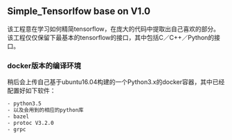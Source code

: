 ## Simple_Tensorlfow base on V1.0

该工程意在学习如何精简tensorflow，在庞大的代码中提取出自己喜欢的部分。
该工程仅仅保留下最基本的tensorflow的接口，其中包括C／C++／Python的接口。

### docker版本的编译环境
稍后会上传自己基于ubuntu16.04构建的一个Python3.x的docker容器，其中已经配置好如下软件：

```bash
- python3.5
- 以及会用到的相应的python库
- bazel
- protoc V3.2.0
- grpc 
```